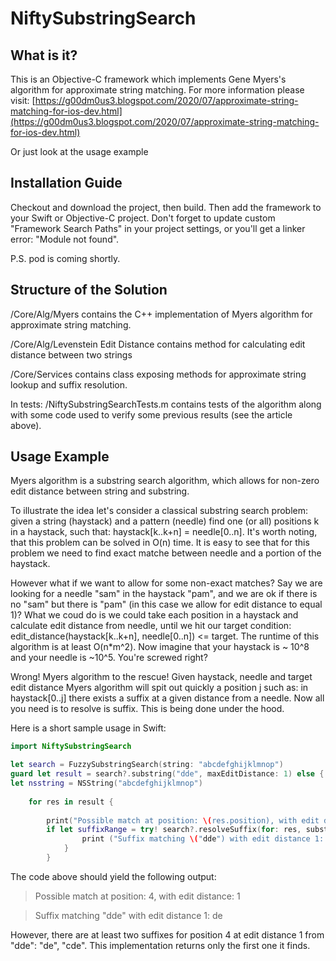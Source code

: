 # NiftySubstringSearch
## What is it?
This is an Objective-C framework which implements Gene Myers's algorithm for approximate string matching. For more information please visit: [https://g00dm0us3.blogspot.com/2020/07/approximate-string-matching-for-ios-dev.html](https://g00dm0us3.blogspot.com/2020/07/approximate-string-matching-for-ios-dev.html)

Or just look at the usage example

## Installation Guide

Checkout and download the project, then build. Then add the framework to your Swift or Objective-C project. Don't forget to update custom "Framework Search Paths" in your project settings, or you'll get a linker error: "Module not found".

P.S. pod is coming shortly.

## Structure of the Solution

/Core/Alg/Myers contains the C++ implementation of Myers algorithm for approximate string matching.

/Core/Alg/Levenstein Edit Distance contains method for calculating edit distance between two strings

/Core/Services contains class exposing methods for approximate string lookup and suffix resolution.

In tests:
/NiftySubstringSearchTests.m contains tests of the algorithm along with some code used to verify some previous results (see the article above).

## Usage Example

Myers algorithm is a substring search algorithm, which allows for non-zero edit distance between string and substring. 

To illustrate the idea let's consider a classical substring search problem: given a string (haystack) and a pattern (needle) find one (or all) positions k in a haystack, such that:
haystack[k..k+n] = needle[0..n]. It's worth noting, that this problem can be solved in O(n) time. It is easy to see that for this problem we need to find exact matche between needle and a portion of the haystack.

However what if we want to allow for some non-exact matches? Say we are looking for a needle "sam" in the haystack "pam", and we are ok if there is no "sam" but there is "pam" (in this case we allow for edit distance to equal 1)? What we coud do is we could take each position in a haystack and calculate edit distance from needle, until we hit our target condition: edit_distance(haystack[k..k+n], needle[0..n]) <= target. The runtime of this algorithm is at least O(n*m^2). Now imagine that your haystack is ~ 10^8 and your needle is ~10^5. You're screwed right? 

Wrong! Myers algorithm to the rescue! Given haystack, needle and target edit distance Myers algorithm will spit out quickly a position j such as:
in haystack[0..j] there exists a suffix at a given distance from a needle. Now all you need is to resolve is suffix. This is being done under the hood.

Here is a short sample usage in Swift:

```swift
import NiftySubstringSearch

let search = FuzzySubstringSearch(string: "abcdefghijklmnop")
guard let result = search?.substring("dde", maxEditDistance: 1) else { return }
let nsstring = NSString("abcdefghijklmnop")
        
    for res in result {
            
        print("Possible match at position: \(res.position), with edit distance: \(res.editDistance)")
        if let suffixRange = try! search?.resolveSuffix(for: res, substring: "dde") {
                print ("Suffix matching \("dde") with edit distance 1: \(nsstring.substring(with: suffixRange.rangeValue))")
            }
        }

```

The code above should yield the following output:
>Possible match at position: 4, with edit distance: 1

>Suffix matching "dde" with edit distance 1: de

However, there are at least two suffixes for position 4 at edit distance 1 from "dde": "de", "cde". This implementation returns only the first one it finds.
